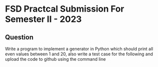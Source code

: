 # FSD Practcal Submission For Semester II - 2023

## Question 
Write a program to implement a generator in Python which should print all even values between 1 and 20, also write a test case for the following and upload the code to github using the command line